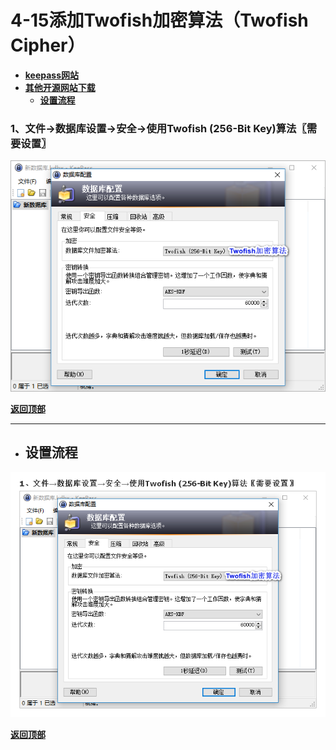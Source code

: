 # <a name="锚点0"></a>4-15添加Twofish加密算法（Twofish Cipher）
- [**keepass网站**](https://keepass.info/plugins.html#twofishcipher)
- [**其他开源网站下载**](http://gogogadgetscott.info/keepass/twofishcipher/)
	- <a href="#锚点1">**设置流程**</a>
### 1、文件→数据库设置→安全→使用Twofish (256-Bit Key)算法〖需要设置〗
<p><img src="/图片/4-15添加Twofish加密算法（Twofish Cipher）/1、文件→数据库设置→安全→使用Twofish (256-Bit Key)算法〖需要设置〗.png" alt="/图片/4-15添加Twofish加密算法（Twofish Cipher）/1、文件→数据库设置→安全→使用Twofish (256-Bit Key)算法〖需要设置〗.png"/></p>

<a name="锚点1"></a><a href="#锚点0">**返回顶部**</a>
______________________________________________________________________________
- ## 设置流程
<p><img src="/图片/4-15添加Twofish加密算法（Twofish Cipher）/设置流程.png" alt="/图片/4-15添加Twofish加密算法（Twofish Cipher）/设置流程.png"/></p>

<a href="#锚点0">**返回顶部**</a>